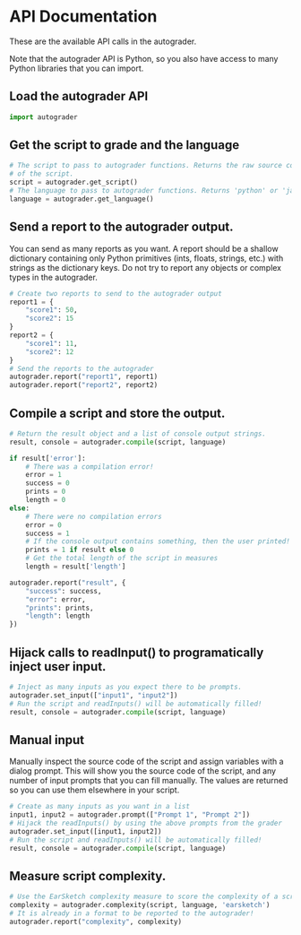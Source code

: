 
# API Documentation
These are the available API calls in the autograder.

Note that the autograder API is Python, so you also have access to many Python
libraries that you can import.

## Load the autograder API

```python
import autograder
```

## Get the script to grade and the language

```python
# The script to pass to autograder functions. Returns the raw source code
# of the script.
script = autograder.get_script()
# The language to pass to autograder functions. Returns 'python' or 'javascript'.
language = autograder.get_language()
```

## Send a report to the autograder output. 

You can send as many reports as you want.
A report should be a shallow dictionary containing only Python primitives
(ints, floats, strings, etc.) with strings as the dictionary keys. 
Do not try to report any objects or complex types in the autograder.

```python
# Create two reports to send to the autograder output
report1 = {
    "score1": 50,
    "score2": 15
}
report2 = {
    "score1": 11,
    "score2": 12
}
# Send the reports to the autograder
autograder.report("report1", report1)
autograder.report("report2", report2)
```

## Compile a script and store the output.

```python
# Return the result object and a list of console output strings.
result, console = autograder.compile(script, language)

if result['error']:
    # There was a compilation error!
    error = 1
    success = 0
    prints = 0
    length = 0
else:
    # There were no compilation errors
    error = 0
    success = 1
    # If the console output contains something, then the user printed!
    prints = 1 if result else 0
    # Get the total length of the script in measures
    length = result['length']

autograder.report("result", {
    "success": success, 
    "error": error, 
    "prints": prints,
    "length": length
})
```

## Hijack calls to readInput() to programatically inject user input.

```python
# Inject as many inputs as you expect there to be prompts.
autograder.set_input(["input1", "input2"])
# Run the script and readInputs() will be automatically filled!
result, console = autograder.compile(script, language)
```

## Manual input

Manually inspect the source code of the script and assign variables with a
dialog prompt. This will show you the source code of the script, and any
number of input prompts that you can fill manually. The values are returned
so you can use them elsewhere in your script.

```python
# Create as many inputs as you want in a list
input1, input2 = autograder.prompt(["Prompt 1", "Prompt 2"])
# Hijack the readInputs() by using the above prompts from the grader
autograder.set_input([input1, input2])
# Run the script and readInputs() will be automatically filled!
result, console = autograder.compile(script, language)
```

## Measure script complexity.

```python
# Use the EarSketch complexity measure to score the complexity of a script.
complexity = autograder.complexity(script, language, 'earsketch')
# It is already in a format to be reported to the autograder!
autograder.report("complexity", complexity)
```